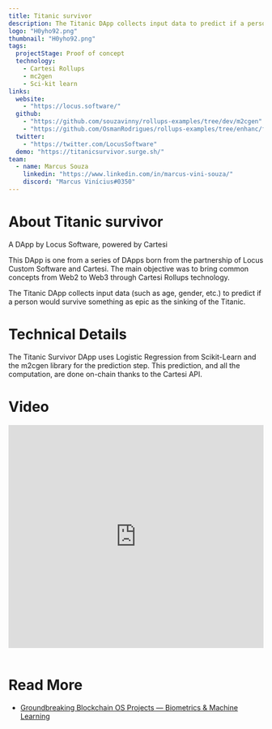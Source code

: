 ```yaml
---
title: Titanic survivor
description: The Titanic DApp collects input data to predict if a person would survive something as epic as the sinking of the Titanic.
logo: "H0yho92.png"
thumbnail: "H0yho92.png"
tags:
  projectStage: Proof of concept
  technology:
    - Cartesi Rollups
    - mc2gen
    - Sci-kit learn
links:
  website:
    - "https://locus.software/"
  github:
    - "https://github.com/souzavinny/rollups-examples/tree/dev/m2cgen"
    - "https://github.com/OsmanRodrigues/rollups-examples/tree/enhanc/frontend-notices-controller-refetch/frontend-m2cgen"
  twitter:
    - "https://twitter.com/LocusSoftware"
  demo: "https://titanicsurvivor.surge.sh/"
team:
  - name: Marcus Souza
    linkedin: "https://www.linkedin.com/in/marcus-vini-souza/"
    discord: "Marcus Vinícius#0350"
---
```


# About Titanic survivor

A DApp by Locus Software, powered by Cartesi

This DApp is one from a series of DApps born from the partnership of Locus Custom Software and Cartesi. The main objective was to bring common concepts from Web2 to Web3 through Cartesi Rollups technology.

The Titanic DApp collects input data (such as age, gender, etc.) to predict if a person would survive something as epic as the sinking of the Titanic.

# Technical Details

The Titanic Survivor DApp uses Logistic Regression from Scikit-Learn and the m2cgen library for the prediction step. This prediction, and all the computation, are done on-chain thanks to the Cartesi API.

# Video

<iframe width="100%" height="440" src="https://www.youtube.com/embed/4ZaKiG7lDjQ" title="YouTube video player" frameborder="0" allow="accelerometer; autoplay; clipboard-write; encrypted-media; gyroscope; picture-in-picture; web-share" allowfullscreen></iframe>

<br/>
<br/>

# Read More

- [Groundbreaking Blockchain OS Projects — Biometrics & Machine Learning](https://medium.com/cartesi/groundbreaking-blockchain-os-projects-biometrics-machine-learning-2bd9fad7dcf2)
